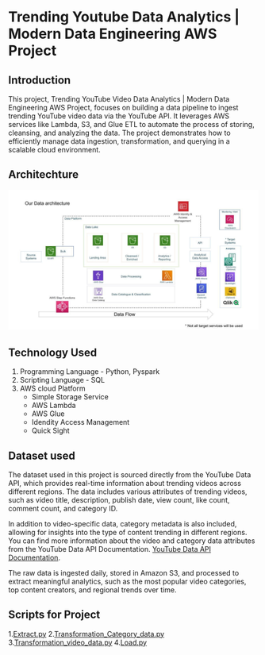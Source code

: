 # Trending Youtube Data Analytics | Modern Data Engineering AWS Project

## Introduction
This project, Trending YouTube Video Data Analytics | Modern Data Engineering AWS Project, focuses on building a data pipeline to ingest trending YouTube video data via the YouTube API. It leverages AWS services like Lambda, S3, and Glue ETL to automate the process of storing, cleansing, and analyzing the data. The project demonstrates how to efficiently manage data ingestion, transformation, and querying in a scalable cloud environment.

## Architechture
![Project Architechture](architecture.jpeg)

## Technology Used
1. Programming Language - Python, Pyspark
2. Scripting Language - SQL
3. AWS cloud Platform
   - Simple Storage Service
   - AWS Lambda
   - AWS Glue
   - Idendity Access Management
   - Quick Sight

## Dataset used
The dataset used in this project is sourced directly from the YouTube Data API, which provides real-time information about trending videos across different regions. The data includes various attributes of trending videos, such as video title, description, publish date, view count, like count, comment count, and category ID.

In addition to video-specific data, category metadata is also included, allowing for insights into the type of content trending in different regions. You can find more information about the video and category data attributes from the YouTube Data API Documentation.  [YouTube Data API Documentation](https://developers.google.com/youtube/v3/docs).

The raw data is ingested daily, stored in Amazon S3, and processed to extract meaningful analytics, such as the most popular video categories, top content creators, and regional trends over time.

## Scripts for Project
1.[Extract.py](src/Data_ingestion.py)
2.[Transformation_Category_data.py](src/Data_Transformation_category_JSON_to_Parquet.py)
3.[Transformation_video_data.py](src/Data_Transformation_CSV_parquet.py)
4.[Load.py](src/video_category_join.py)

